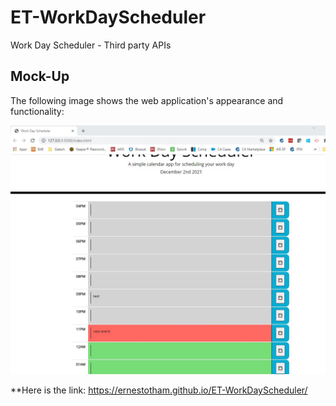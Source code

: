 # ET-WorkDayScheduler
Work Day Scheduler - Third party APIs


## Mock-Up

The following image shows the web application's appearance and functionality:

<img src='https://github.com/ernestotham/ET-WorkDayScheduler/blob/main/Assets/pictures/scheduler.jpg'>


**Here is the link: https://ernestotham.github.io/ET-WorkDayScheduler/
